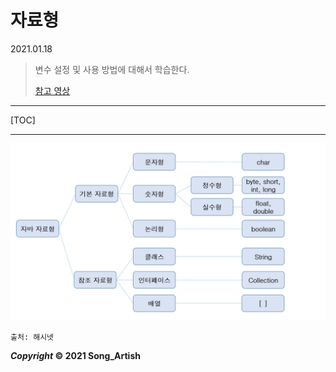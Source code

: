 

# 자료형

2021.01.18

> 변수 설정 및 사용 방법에 대해서 학습한다.
>
> [참고 영상](https://www.youtube.com/watch?v=cOHYKJD_-bc)

---

[TOC]

---



![자바 자료형](img/data_type.png)

`출처: 해시넷`



***Copyright* © 2021 Song_Artish**